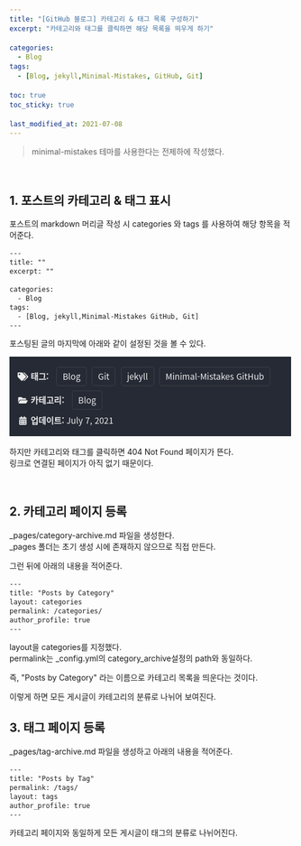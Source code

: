 ```yaml
---
title: "[GitHub 블로그] 카테고리 & 태그 목록 구성하기"
excerpt: "카테고리와 태그를 클릭하면 해당 목록을 띄우게 하기"

categories:
  - Blog
tags:
  - [Blog, jekyll,Minimal-Mistakes, GitHub, Git]

toc: true
toc_sticky: true

last_modified_at: 2021-07-08
---
```


> minimal-mistakes 테마를 사용한다는 전제하에 작성했다.

<br/>

## 1. 포스트의 카테고리 & 태그 표시

포스트의 markdown 머리글 작성 시 categories 와 tags 를 사용하여 해당 항목을 적어준다.   

```
---
title: ""
excerpt: ""

categories:
  - Blog
tags:
  - [Blog, jekyll,Minimal-Mistakes GitHub, Git]
---
```

포스팅된 글의 마지막에 아래와 같이 설정된 것을 볼 수 있다.

![images](/images/blog-image/Screenshot1.png)

하지만 카테고리와 태그를 클릭하면 404 Not Found 페이지가 뜬다.   
링크로 연결된 페이지가 아직 없기 때문이다.

<br/>

## 2. 카테고리 페이지 등록

_pages/category-archive.md 파일을 생성한다.   
_pages 폴더는 초기 생성 시에 존재하지 않으므로 직접 만든다.

그런 뒤에 아래의 내용을 적어준다.

```
---
title: "Posts by Category"
layout: categories
permalink: /categories/
author_profile: true
---
```

layout을 categories를 지정했다.   
permalink는 _config.yml의 category_archive설정의 path와 동일하다.

즉, "Posts by Category" 라는 이름으로 카테고리 목록을 띄운다는 것이다.

이렇게 하면 모든 게시글이 카테고리의 분류로 나뉘어 보여진다.

## 3. 태그 페이지 등록

_pages/tag-archive.md 파일을 생성하고 아래의 내용을 적어준다.

```
---
title: "Posts by Tag"
permalink: /tags/
layout: tags
author_profile: true
---
```

카테고리 페이지와 동일하게 모든 게시글이 태그의 분류로 나뉘어진다.